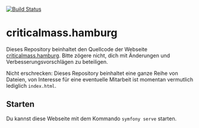 [![Build Status](https://travis-ci.org/criticalmass-hamburg/website.svg?branch=master)](https://travis-ci.org/criticalmass-hamburg/website)

# criticalmass.hamburg

Dieses Repository beinhaltet den Quellcode der Webseite [criticalmass.hamburg](http://criticalmass.hamburg/). Bitte zögere nicht, dich mit Änderungen und Verbesserungsvorschlägen zu beteiligen.

Nicht erschrecken: Dieses Repository beinhaltet eine ganze Reihe von Dateien, von Interesse für eine eventuelle Mitarbeit ist momentan vermutlich lediglich `index.html`.


## Starten

Du kannst diese Webseite mit dem Kommando ```symfony serve``` starten.